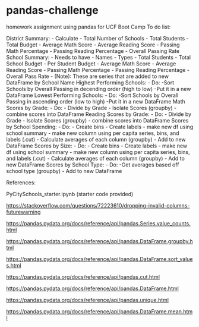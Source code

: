 # pandas-challenge
homework assignment using pandas for UCF Boot Camp
To do list:

District Summary:
	- Calculate
		- Total Number of Schools
		- Total Students
		- Total Budget
		- Average Math Score
		- Average Reading Score
		- Passing Math Percentage
		- Passing Reading Percentage
		- Overall Passing Rate
School Summary:
	- Needs to have
		- Names
		- Types
		- Total Students
		- Total School Budget
		- Per Student Budget
		- Average Math Score
		- Average Reading Score
		- Passing Math Percentage
		- Passing Reading Percentage
		- Overall Pass Rate
		- (Note): These are series that are added to new DataFrame by School Name
Highest Performing Schools:
	- Do:
		-Sort Schools by Overall Passing in decending order (high to low)
		-Put it in a new DataFrame
Lowest Performing Schools:
	- Do:
		-Sort Schools by Overall Passing in ascending order (low to high)
		-Put it in a new DataFrame
Math Scores by Grade:
	- Do:
		- Divide by Grade
		- Isolate Scores (groupby)
		- combine scores into DataFrame
Reading Scores by Grade:
	- Do:
		- Divide by Grade
		- Isolate Scores (groupby)
		- combine scores into DataFrame
Scores by School Spending:
	- Do:
		- Create bins
		- Create labels
		- make new df using school summary
		- make new column using per capita series, bins, and labels (.cut)
		- Calculate averages of each column (groupby)
		- Add to new DataFrame
Scores by Size:
	- Do:
		- Create bins
		- Create labels
		- make new df using school summary
		- make new column using per capita series, bins, and labels (.cut)
		- Calculate averages of each column (groupby)
		- Add to new DataFrame
Scores by School Type:
	- Do:
		-Get averages based off school type (groupby)
		- Add to new DataFrame
		
References: 

PyCitySchools_starter.ipynb (starter code provided)

https://stackoverflow.com/questions/72223610/dropping-invalid-columns-futurewarning

https://pandas.pydata.org/docs/reference/api/pandas.Series.value_counts.html

https://pandas.pydata.org/docs/reference/api/pandas.DataFrame.groupby.html

https://pandas.pydata.org/docs/reference/api/pandas.DataFrame.sort_values.html

https://pandas.pydata.org/docs/reference/api/pandas.cut.html

https://pandas.pydata.org/docs/reference/api/pandas.DataFrame.html

https://pandas.pydata.org/docs/reference/api/pandas.unique.html

https://pandas.pydata.org/docs/reference/api/pandas.DataFrame.mean.html
